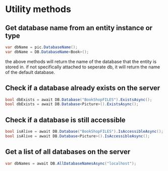 # Utility methods

## Get database name from an entity instance or type
```csharp
var dbName = pic.DatabaseName();
var dbName = DB.DatabaseName<Book>();
```
the above methods will return the name of the database that the entity is stored in. if not specifically attached to seperate db, it will return the name of the default database.

## Check if a database already exists on the server
```csharp
bool dbExists = await DB.Database("BookShopFILES").ExistsAsync();
bool dbExists = await DB.Database<Picture>().ExistsAsync();
```

## Check if a database is still accessible
```csharp
bool isAlive = await DB.Database("BookShopFILES").IsAccessibleAsync();
bool isAlive = await DB.Database<Picture>().IsAccessibleAsync();
```

## Get a list of all databases on the server
```csharp
var dbNames = await DB.AllDatabaseNamesAsync("localhost");
```
